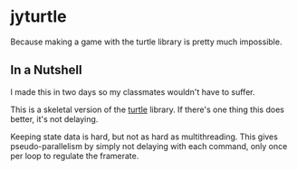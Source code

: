 # jyturtle
Because making a game with the turtle library is pretty much impossible.

In a Nutshell
---
I made this in two days so my classmates wouldn't have to suffer.

This is a skeletal version of the [turtle](https://docs.python.org/3/library/turtle.html) library. If there's one thing this does better, it's not delaying.

Keeping state data is hard, but not as hard as multithreading. This gives pseudo-parallelism by simply not delaying with each command, only once per loop to regulate the framerate.
